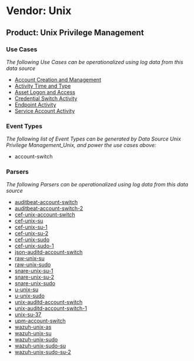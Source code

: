 Vendor: Unix
============
Product: Unix Privilege Management
----------------------------------

### Use Cases

_The following Use Cases can be operationalized using log data from this data source_

* [Account Creation and Management](../UseCases/usecase_account_creation_and_management.md)
* [Activity Time  and Type](../UseCases/usecase_activity_time__and_type.md)
* [Asset Logon and Access](../UseCases/usecase_asset_logon_and_access.md)
* [Credential Switch Activity](../UseCases/usecase_credential_switch_activity.md)
* [Endpoint Activity](../UseCases/usecase_endpoint_activity.md)
* [Service Account Activity](../UseCases/usecase_service_account_activity.md)


### Event Types

_The following list of Event Types can be generated by Data Source Unix Privilege Management_Unix, and power the use cases above:_

- account-switch


### Parsers

_The following Parsers can be operationalized using log data from this data source_

* [auditbeat-account-switch](../Parsers/parserContent_auditbeat-account-switch.md)
* [auditbeat-account-switch-2](../Parsers/parserContent_auditbeat-account-switch-2.md)
* [cef-unix-account-switch](../Parsers/parserContent_cef-unix-account-switch.md)
* [cef-unix-su](../Parsers/parserContent_cef-unix-su.md)
* [cef-unix-su-1](../Parsers/parserContent_cef-unix-su-1.md)
* [cef-unix-su-2](../Parsers/parserContent_cef-unix-su-2.md)
* [cef-unix-sudo](../Parsers/parserContent_cef-unix-sudo.md)
* [cef-unix-sudo-1](../Parsers/parserContent_cef-unix-sudo-1.md)
* [json-auditd-account-switch](../Parsers/parserContent_json-auditd-account-switch.md)
* [raw-unix-su](../Parsers/parserContent_raw-unix-su.md)
* [raw-unix-sudo](../Parsers/parserContent_raw-unix-sudo.md)
* [snare-unix-su-1](../Parsers/parserContent_snare-unix-su-1.md)
* [snare-unix-su-2](../Parsers/parserContent_snare-unix-su-2.md)
* [snare-unix-sudo](../Parsers/parserContent_snare-unix-sudo.md)
* [u-unix-su](../Parsers/parserContent_u-unix-su.md)
* [u-unix-sudo](../Parsers/parserContent_u-unix-sudo.md)
* [unix-auditd-account-switch](../Parsers/parserContent_unix-auditd-account-switch.md)
* [unix-auditd-account-switch-1](../Parsers/parserContent_unix-auditd-account-switch-1.md)
* [unix-su-37](../Parsers/parserContent_unix-su-37.md)
* [upm-account-switch](../Parsers/parserContent_upm-account-switch.md)
* [wazuh-unix-as](../Parsers/parserContent_wazuh-unix-as.md)
* [wazuh-unix-su](../Parsers/parserContent_wazuh-unix-su.md)
* [wazuh-unix-sudo](../Parsers/parserContent_wazuh-unix-sudo.md)
* [wazuh-unix-sudo-su](../Parsers/parserContent_wazuh-unix-sudo-su.md)
* [wazuh-unix-sudo-su-2](../Parsers/parserContent_wazuh-unix-sudo-su-2.md)
